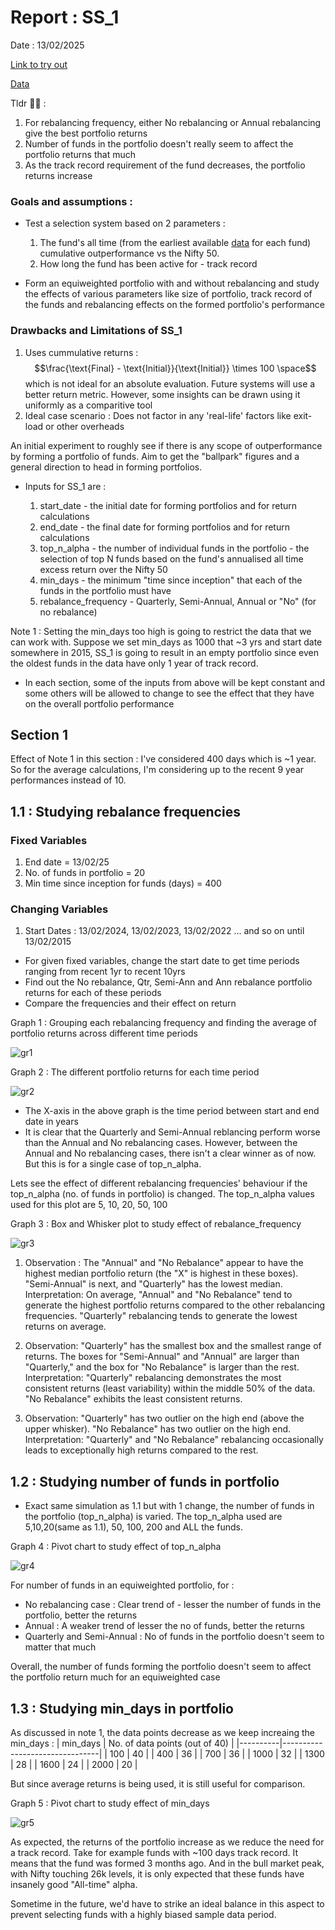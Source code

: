 # Report : SS_1

Date : 13/02/2025 

[Link to try out](https://mfproject.streamlit.app/ss_1) 

[Data](https://github.com/TheProfitPilgrim/MF_Backtest_app/blob/main/reports/report_data/sim_1.csv) 

Tldr 🥱😴 : 
1. For rebalancing frequency, either No rebalancing or Annual rebalancing give the best portfolio returns
2. Number of funds in the portfolio doesn't really seem to affect the portfolio returns that much
3. As the track record requirement of the fund decreases, the portfolio returns increase

### Goals and assumptions : 
* Test a selection system based on 2 parameters :
  1. The fund's all time (from the earliest available [data](https://github.com/TheProfitPilgrim/MF_Backtest_app/tree/main/Data/Input) for each fund) cumulative outperformance vs the Nifty 50.
  2. How long the fund has been active for - track record
  
* Form an equiweighted portfolio with and without rebalancing and study the effects of various parameters like size of portfolio, track record of the funds and rebalancing effects on the formed portfolio's performance

### Drawbacks and Limitations of SS_1
1. Uses cummulative returns : 
$$\frac{\text{Final} - \text{Initial}}{\text{Initial}} \times 100 \space$$
which is not ideal for an absolute evaluation. Future systems will use a better return metric. However, some insights can be drawn using it uniformly as a comparitive tool
2. Ideal case scenario : Does not factor in any 'real-life' factors like exit-load or other overheads

An initial experiment to roughly see if there is any scope of outperformance by forming a portfolio of funds. Aim to get the "ballpark" figures and a general direction to head in forming portfolios. 

* Inputs for SS_1 are :
  
  1. start_date - the initial date for forming portfolios and for return calculations 
  2. end_date - the final date for forming portfolios and for return calculations
  3. top_n_alpha - the number of individual funds in the portfolio - the selection of top N funds based on the fund's annualised all time excess return over the Nifty 50 
  4. min_days - the minimum "time since inception" that each of the funds in the portfolio must have
  5. rebalance_frequency - Quarterly, Semi-Annual, Annual or "No" (for no rebalance)

Note 1 : Setting the min_days too high is going to restrict the data that we can work with.
Suppose we set min_days as 1000 that ~3 yrs and start date somewhere in 2015, SS_1 is going to result in an empty portfolio since even the oldest funds in the data have only 1 year of track record. 
     
* In each section, some of the inputs from above will be kept constant and some others will be allowed to change to see the effect that they have on the overall portfolio performance  

## Section 1

Effect of Note 1 in this section : I've considered 400 days which is ~1 year. So for the average calculations, I'm considering up to the recent 9 year performances instead of 10. 

## 1.1 : Studying rebalance frequencies

### Fixed Variables
1. End date = 13/02/25
2. No. of funds in portfolio = 20
3. Min time since inception for funds (days) = 400 

### Changing Variables
1. Start Dates : 13/02/2024, 13/02/2023, 13/02/2022 ... and so on until 13/02/2015

* For given fixed variables, change the start date to get time periods ranging from recent 1yr to recent 10yrs
* Find out the No rebalance, Qtr, Semi-Ann and Ann rebalance portfolio returns for each of these periods
* Compare the frequencies and their effect on return

Graph 1 : Grouping each rebalancing frequency and finding the average of portfolio returns across different time periods 

![gr1](https://github.com/TheProfitPilgrim/MF_Backtest_app/blob/main/reports/report_media/Picture1.png)

Graph 2 : The different portfolio returns for each time period

![gr2](https://github.com/TheProfitPilgrim/MF_Backtest_app/blob/main/reports/report_media/Picture2.png)

* The X-axis in the above graph is the time period between start and end date in years
* It is clear that the Quarterly and Semi-Annual reblancing perform worse than the Annual and No rebalancing cases. However, between the Annual and No rebalancing cases, there isn't a clear winner as of now. But this is for a single case of top_n_alpha.

Lets see the effect of different rebalancing frequencies' behaviour if the top_n_alpha (no. of funds in portfolio) is changed. The top_n_alpha values used for this plot are 5, 10, 20, 50, 100

Graph 3 : Box and Whisker plot to study effect of rebalance_frequency

![gr3](https://github.com/TheProfitPilgrim/MF_Backtest_app/blob/main/reports/report_media/Picture3.png)

1. Observation : The "Annual" and "No Rebalance" appear to have the highest median portfolio return (the "X" is highest in these boxes). "Semi-Annual" is next, and "Quarterly" has the lowest median.
Interpretation: On average, "Annual" and "No Rebalance" tend to generate the highest portfolio returns compared to the other rebalancing frequencies. "Quarterly" rebalancing tends to generate the lowest returns on average.

2. Observation: "Quarterly" has the smallest box and the smallest range of returns. The boxes for "Semi-Annual" and "Annual" are larger than "Quarterly," and the box for "No Rebalance" is larger than the rest.
Interpretation: "Quarterly" rebalancing demonstrates the most consistent returns (least variability) within the middle 50% of the data. "No Rebalance" exhibits the least consistent returns.

4. Observation: "Quarterly" has two outlier on the high end (above the upper whisker). "No Rebalance" has two outlier on the high end.
Interpretation: "Quarterly" and "No Rebalance" rebalancing occasionally leads to exceptionally high returns compared to the rest.

## 1.2 : Studying number of funds in portfolio 

* Exact same simulation as 1.1 but with 1 change, the number of funds in the portfolio (top_n_alpha) is varied. The top_n_alpha used are 5,10,20(same as 1.1), 50, 100, 200 and ALL the funds. 

Graph 4 : Pivot chart to study effect of top_n_alpha

![gr4](https://github.com/TheProfitPilgrim/MF_Backtest_app/blob/main/reports/report_media/Picture4.png)

For number of funds in an equiweighted portfolio, for :
   * No rebalancing case : Clear trend of - lesser the number of funds in the portfolio, better the returns
   * Annual : A weaker trend of lesser the no of funds, better the returns
   * Quarterly and Semi-Annual : No of funds in the portfolio doesn't seem to matter that much

Overall, the number of funds forming the portfolio doesn't seem to affect the portfolio return much for an equiweighted case

## 1.3 : Studying min_days in portfolio 

As discussed in note 1, the data points decrease as we keep increaing the min_days : 
| min_days | No. of data points (out of 40) |
|----------|--------------------------------|
| 100      | 40                             |
| 400      | 36                             |
| 700      | 36                             |
| 1000     | 32                             |
| 1300     | 28                             |
| 1600     | 24                             |
| 2000     | 20                             |

But since average returns is being used, it is still useful for comparison.

Graph 5 : Pivot chart to study effect of min_days

![gr5](https://github.com/TheProfitPilgrim/MF_Backtest_app/blob/main/reports/report_media/Picture5.png)

As expected, the returns of the portfolio increase as we reduce the need for a track record. Take for example funds with ~100 days track record. It means that the fund was formed 3 months ago. And in the bull market peak, with Nifty touching 26k levels, it is only expected that these funds have insanely good "All-time" alpha. 

Sometime in the future, we'd have to strike an ideal balance in this aspect to prevent selecting funds with a highly biased sample data period. 
